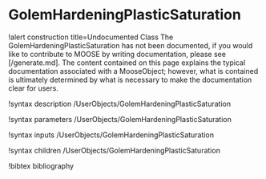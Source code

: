 <!-- MOOSE Documentation Stub: Remove this when content is added. -->

# GolemHardeningPlasticSaturation

!alert construction title=Undocumented Class
The GolemHardeningPlasticSaturation has not been documented, if you would like to contribute to MOOSE by
writing documentation, please see [/generate.md]. The content contained on this page explains
the typical documentation associated with a MooseObject; however, what is contained is ultimately
determined by what is necessary to make the documentation clear for users.

!syntax description /UserObjects/GolemHardeningPlasticSaturation

!syntax parameters /UserObjects/GolemHardeningPlasticSaturation

!syntax inputs /UserObjects/GolemHardeningPlasticSaturation

!syntax children /UserObjects/GolemHardeningPlasticSaturation

!bibtex bibliography
